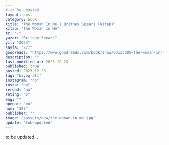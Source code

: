 ```yaml
---
# to be updated
layout: post
category: book
title: "The Woman In Me | Britney Spears (Kitap)"
kitap: "The Woman In Me"
tr: "-"
yazar: "Britney Spears"
yil: "2023"
sayfa: "277"
goodreads: "https://www.goodreads.com/book/show/63133205-the-woman-in-me"
description: ""
last_modified_at: 2023-12-23
published: true
posted: 2023-12-23
tag: "biyografi"
instagram: "no"
insta: "no"
reread: "no"
rating: "5"
eng: ""
openai: "no"
num: "397"
publisher: ""
image: "/assets/new/the-woman-in-me.jpg"
update: "tobeupdated"
---
```


to be updated...
